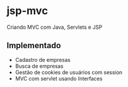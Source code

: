 # jsp-mvc
Criando MVC com Java, Servlets e JSP

## Implementado
- Cadastro de empresas
- Busca de empresas
- Gestão de cookies de usuários com session
- MVC com servlet usando Interfaces
  
